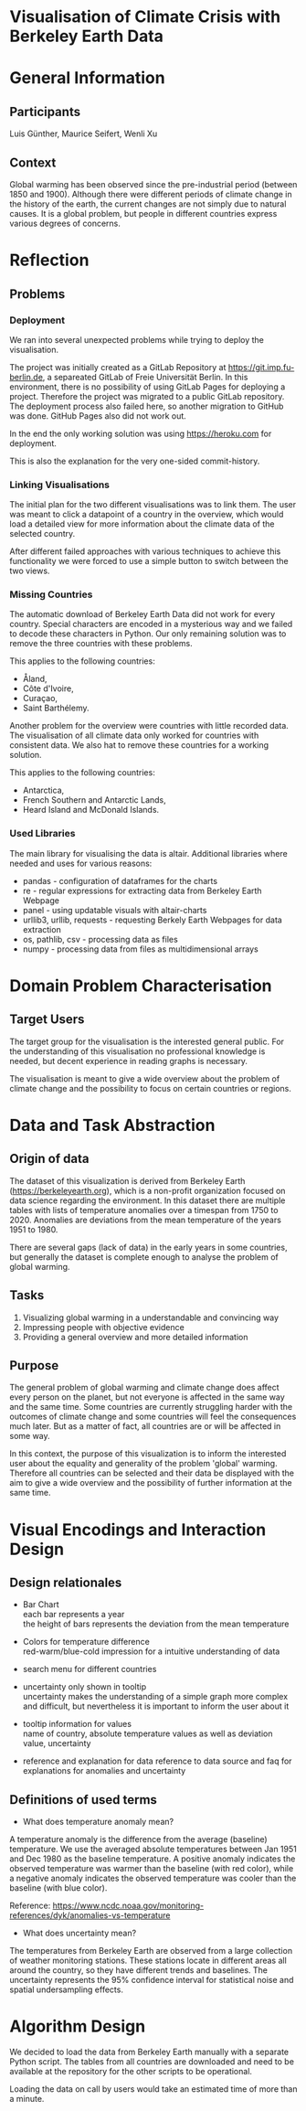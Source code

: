 # Visualisation of Climate Crisis with Berkeley Earth Data

# General Information

## Participants

Luis Günther, Maurice Seifert, Wenli Xu

## Context

Global warming has been observed since the pre-industrial period (between 1850 and 1900). Although there were different periods of climate change in the history of the earth, the current changes are not simply due to natural causes. It is a global problem, but people in different countries express various degrees of concerns.

# Reflection

## Problems

### Deployment

We ran into several unexpected problems while trying to deploy the visualisation.

The project was initially created as a GitLab Repository at https://git.imp.fu-berlin.de, a separeated GitLab of Freie Universität Berlin.
In this environment, there is no possibility of using GitLab Pages for deploying a project. Therefore the project was migrated to a public GitLab repository. The deployment process also failed here, so another migration to GitHub was done. GitHub Pages also did not work out.

In the end the only working solution was using https://heroku.com for deployment.

This is also the explanation for the very one-sided commit-history.

### Linking Visualisations

The initial plan for the two different visualisations was to link them. The user was meant to click a datapoint of a country in the overview, which would load a detailed view for more information about the climate data of the selected country.

After different failed approaches with various techniques to achieve this functionality we were forced to use a simple button to switch between the two views.

### Missing Countries

The automatic download of Berkeley Earth Data did not work for every country. Special characters are encoded in a mysterious way and we failed to decode these characters in Python. Our only remaining solution was to remove the three countries with these problems.

This applies to the following countries:
- Åland,
- Côte d'Ivoire,
- Curaçao,
- Saint Barthélemy.

Another problem for the overview were countries with little recorded data. The visualisation of all climate data only worked for countries with consistent data. We also hat to remove these countries for a working solution.

This applies to the following countries:
- Antarctica,
- French Southern and Antarctic Lands,
- Heard Island and McDonald Islands.

### Used Libraries

The main library for visualising the data is altair. Additional libraries where needed and uses for various reasons:
- pandas - configuration of dataframes for the charts
- re - regular expressions for extracting data from Berkeley Earth Webpage
- panel - using updatable visuals with altair-charts
- urllib3, urllib, requests - requesting Berkely Earth Webpages for data extraction
- os, pathlib, csv - processing data as files
- numpy - processing data from files as multidimensional arrays

# Domain Problem Characterisation
## Target Users

The target group for the visualisation is the interested general public. For the understanding of this visualisation no professional knowledge is needed, but decent experience in reading graphs is necessary.

The visualisation is meant to give a wide overview about the problem of climate change and the possibility to focus on certain countries or regions.

# Data and Task Abstraction
## Origin of data

The dataset of this visualization is derived from Berkeley Earth (https://berkeleyearth.org), which is a non-profit organization focused on data science regarding the environment. In this dataset there are multiple tables with lists of temperature anomalies over a timespan from 1750 to 2020.
Anomalies are deviations from the mean temperature of the years 1951 to 1980.

There are several gaps (lack of data) in the early years in some countries, but generally the dataset is complete enough to analyse the problem of global warming.

## Tasks

1. Visualizing global warming in a understandable and convincing way  
2. Impressing people with objective evidence  
3. Providing a general overview and more detailed information

## Purpose

The general problem of global warming and climate change does affect every person on the planet, but not everyone is affected in the same way and the same time.
Some countries are currently struggling harder with the outcomes of climate change and some countries will feel the consequences much later.
But as a matter of fact, all countries are or will be affected in some way.  

In this context, the purpose of this visualization is to inform the interested user about the equality and generality of the problem 'global' warming. Therefore all countries can be selected and their data be displayed with the aim to give a wide overview and the possibility of further information at the same time.

# Visual Encodings and Interaction Design
## Design relationales

- Bar Chart  
each bar represents a year  
the height of bars represents the deviation from the mean temperature   

- Colors for temperature difference  
red-warm/blue-cold impression for a intuitive understanding of data

- search menu for different countries   

- uncertainty only shown in tooltip   
uncertainty makes the understanding of a simple graph more complex and difficult, but nevertheless it is important to inform the user about it

- tooltip information for values  
name of country, absolute temperature values as well as deviation value, uncertainty

- reference and explanation for data
reference to data source and faq for explanations for anomalies and uncertainty

## Definitions of used terms

- What does temperature anomaly mean?  

A temperature anomaly is the difference from the average (baseline) temperature. We use the averaged absolute temperatures between Jan 1951 and Dec 1980 as the baseline temperature. A positive anomaly indicates the observed temperature was warmer than the baseline (with red color), while a negative anomaly indicates the observed temperature was cooler than the baseline (with blue color).  

Reference: https://www.ncdc.noaa.gov/monitoring-references/dyk/anomalies-vs-temperature  

- What does uncertainty mean?  

The temperatures from Berkeley Earth are observed from a large collection of weather monitoring stations. These stations locate in different areas all around the country, so they have different trends and baselines. The uncertainty represents the 95% confidence interval for statistical noise and spatial undersampling effects.

# Algorithm Design

We decided to load the data from Berkeley Earth manually with a separate Python script. The tables from all countries are downloaded and need to be available at the repository for the other scripts to be operational.

Loading the data on call by users would take an estimated time of more than a minute.
